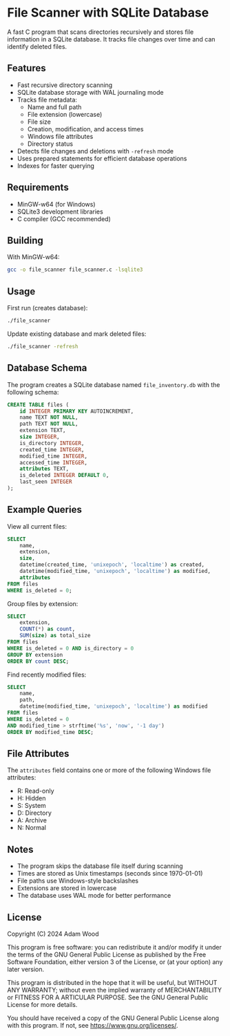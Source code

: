 # File Scanner with SQLite Database

A fast C program that scans directories recursively and stores file information in a SQLite database. It tracks file changes over time and can identify deleted files.

## Features

- Fast recursive directory scanning
- SQLite database storage with WAL journaling mode
- Tracks file metadata:
  - Name and full path
  - File extension (lowercase)
  - File size
  - Creation, modification, and access times
  - Windows file attributes
  - Directory status
- Detects file changes and deletions with `-refresh` mode
- Uses prepared statements for efficient database operations
- Indexes for faster querying

## Requirements

- MinGW-w64 (for Windows)
- SQLite3 development libraries
- C compiler (GCC recommended)

## Building

With MinGW-w64:
```bash
gcc -o file_scanner file_scanner.c -lsqlite3
```

## Usage

First run (creates database):
```bash
./file_scanner
```

Update existing database and mark deleted files:
```bash
./file_scanner -refresh
```

## Database Schema

The program creates a SQLite database named `file_inventory.db` with the following schema:

```sql
CREATE TABLE files (
    id INTEGER PRIMARY KEY AUTOINCREMENT,
    name TEXT NOT NULL,
    path TEXT NOT NULL,
    extension TEXT,
    size INTEGER,
    is_directory INTEGER,
    created_time INTEGER,
    modified_time INTEGER,
    accessed_time INTEGER,
    attributes TEXT,
    is_deleted INTEGER DEFAULT 0,
    last_seen INTEGER
);
```

## Example Queries

View all current files:
```sql
SELECT 
    name,
    extension,
    size,
    datetime(created_time, 'unixepoch', 'localtime') as created,
    datetime(modified_time, 'unixepoch', 'localtime') as modified,
    attributes
FROM files
WHERE is_deleted = 0;
```

Group files by extension:
```sql
SELECT 
    extension,
    COUNT(*) as count,
    SUM(size) as total_size
FROM files 
WHERE is_deleted = 0 AND is_directory = 0
GROUP BY extension
ORDER BY count DESC;
```

Find recently modified files:
```sql
SELECT 
    name,
    path,
    datetime(modified_time, 'unixepoch', 'localtime') as modified
FROM files
WHERE is_deleted = 0 
AND modified_time > strftime('%s', 'now', '-1 day')
ORDER BY modified_time DESC;
```

## File Attributes

The `attributes` field contains one or more of the following Windows file attributes:
- R: Read-only
- H: Hidden
- S: System
- D: Directory
- A: Archive
- N: Normal

## Notes

- The program skips the database file itself during scanning
- Times are stored as Unix timestamps (seconds since 1970-01-01)
- File paths use Windows-style backslashes
- Extensions are stored in lowercase
- The database uses WAL mode for better performance

## License

Copyright (C) 2024 Adam Wood

This program is free software: you can redistribute it and/or modify it under the terms of the GNU General Public License as published by the Free Software Foundation, either version 3 of the License, or (at your option) any later version.

This program is distributed in the hope that it will be useful, but WITHOUT ANY WARRANTY; without even the implied warranty of MERCHANTABILITY or FITNESS FOR A ARTICULAR PURPOSE. See the GNU General Public License for more details.

You should have received a copy of the GNU General Public License along with this program. If not, see https://www.gnu.org/licenses/.

